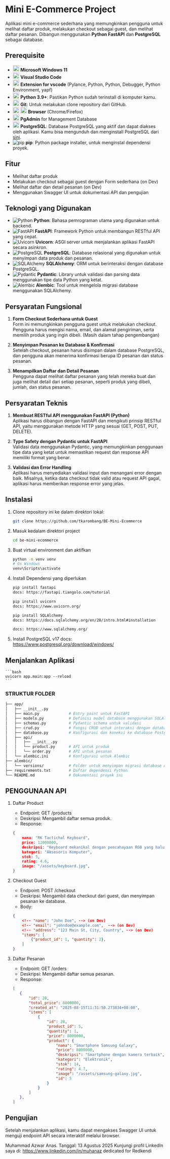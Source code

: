 # Mini E-Commerce Project

Aplikasi mini e-commerce sederhana yang memungkinkan pengguna untuk melihat daftar produk, melakukan checkout sebagai guest, dan melihat daftar pesanan. Dibangun menggunakan **Python FastAPI** dan **PostgreSQL** sebagai database.

## Prerequisite
   - <img src="https://cdn.jsdelivr.net/gh/devicons/devicon/icons/windows11/windows11-original.svg" width="20" height="20" /> **Microsoft Windows 11**
   - <img src="https://cdn.jsdelivr.net/gh/devicons/devicon/icons/visualstudio/visualstudio-plain.svg" width="20" height="20" /> **Visual Studio Code**
   - <img src="https://cdn.jsdelivr.net/gh/devicons/devicon/icons/vscode/vscode-original.svg" width="20" height="20" /> **Extension for vscode** (Pylance, Python, Python, Debugger, Python Environment, yapf)
   - <img src="https://cdn.jsdelivr.net/gh/devicons/devicon/icons/python/python-original.svg" width="20" height="20" /> **Python 3.9+**: Pastikan Python sudah terinstall di komputer kamu.
   - <img src="https://cdn.jsdelivr.net/gh/devicons/devicon/icons/git/git-original.svg" width="20" height="20" /> **Git**: Untuk melakukan clone repository dari GitHub.
   - <img src="https://cdn.jsdelivr.net/gh/devicons/devicon/icons/chrome/chrome-original.svg" width="20" height="20" /> <img src="https://cdn.jsdelivr.net/gh/devicons/devicon/icons/firefox/firefox-original.svg" width="20" height="20" /> **Browser** (Chrome/Firefox)
   - <img src="https://cdn.jsdelivr.net/gh/devicons/devicon/icons/postgresql/postgresql-original.svg" width="20" height="20" />  **PgAdmin** for Management Database
   - <img src="https://cdn.jsdelivr.net/gh/devicons/devicon/icons/postgresql/postgresql-original.svg" width="20" height="20" />  **PostgreSQL**: Database PostgreSQL yang aktif dan dapat diakses oleh aplikasi. Kamu bisa mengunduh dan menginstall PostgreSQL dari [sini](https://www.postgresql.org/download/).
   - ![pip](https://img.shields.io/badge/pip-21.0.1-61C9FF?style=flat-square&logo=pypi&logoColor=white) **pip**: Python package installer, untuk menginstal dependensi proyek.



## Fitur

- Melihat daftar produk
- Melakukan checkout sebagai guest dengan Form sederhana (on Dev)
- Melihat daftar dan detail pesanan (on Dev)
- Menggunakan Swagger UI untuk dokumentasi API dan pengujian

## Teknologi yang Digunakan

- ![Python](https://img.shields.io/badge/Python-3.9-blue) **Python**: Bahasa pemrograman utama yang digunakan untuk backend.
- ![FastAPI](https://img.shields.io/badge/FastAPI-0.75-blue) **FastAPI**: Framework Python untuk membangun RESTful API yang cepat.
- ![Uvicorn](https://img.shields.io/badge/Uvicorn-0.15-blue) **Uvicorn**: ASGI server untuk menjalankan aplikasi FastAPI secara asinkron.
- ![PostgreSQL](https://img.shields.io/badge/PostgreSQL-13-blue) **PostgreSQL**: Database relasional yang digunakan untuk menyimpan data produk dan pesanan.
- ![SQLAlchemy](https://img.shields.io/badge/SQLAlchemy-1.4-blue) **SQLAlchemy**: ORM untuk berinteraksi dengan database PostgreSQL.
- ![Pydantic](https://img.shields.io/badge/Pydantic-1.8-blue) **Pydantic**: Library untuk validasi dan parsing data menggunakan tipe data Python yang ketat.
- ![Alembic](https://img.shields.io/badge/Alembic-1.7-blue) **Alembic**: Tool untuk mengelola migrasi database menggunakan SQLAlchemy.

## Persyaratan Fungsional

1. **Form Checkout Sederhana untuk Guest**  
   Form ini memungkinkan pengguna guest untuk melakukan checkout. Pengguna harus mengisi nama, email, dan alamat pengiriman, serta memilih produk yang ingin dibeli. (Masih dalam tahap pengembangan)

2. **Menyimpan Pesanan ke Database & Konfirmasi**  
   Setelah checkout, pesanan harus disimpan dalam database PostgreSQL, dan pengguna akan menerima konfirmasi berupa ID pesanan dan status pesanan.

3. **Menampilkan Daftar dan Detail Pesanan**  
   Pengguna dapat melihat daftar pesanan yang telah mereka buat dan juga melihat detail dari setiap pesanan, seperti produk yang dibeli, jumlah, dan status pesanan.

## Persyaratan Teknis

1. **Membuat RESTful API menggunakan FastAPI (Python)**  
   Aplikasi harus dibangun dengan FastAPI dan mengikuti prinsip RESTful API, yaitu menggunakan metode HTTP yang sesuai (GET, POST, PUT, DELETE).

2. **Type Safety dengan Pydantic untuk FastAPI**  
   Validasi data menggunakan Pydantic, yang memungkinkan penggunaan tipe data yang ketat untuk memastikan request dan response API memiliki format yang benar.

3. **Validasi dan Error Handling**  
   Aplikasi harus menyediakan validasi input dan menangani error dengan baik. Misalnya, ketika data checkout tidak valid atau request API gagal, aplikasi harus memberikan response error yang jelas.



## Instalasi

1. Clone repository ini ke dalam direktori lokal:
   ```bash
   git clone https://github.com/tkarombang/BE-Mini-Ecommerce
   ```
2. Masuk kedalam direktori project
    ```bash
    cd be-mini-ecommerce
    ```
3. Buat virtual environment dan aktifkan
    ```bash
    python -m venv venv
    # Os Windows
    venv\Scripts\activate
    ```
4. Install Dependensi yang diperlukan
    ```bash
    pip install fastapi
    docs: https://fastapi.tiangolo.com/tutorial

    pip install uvicorn
    docs: https://www.uvicorn.org/

    pip install SQLAlchemy
    docs: https://docs.sqlalchemy.org/en/20/intro.html#installation

    docs: https://www.sqlalchemy.org/
    ```
5. Install PostgreSQL v17
docs: https://www.postgresql.org/download/windows/

## Menjalankan Aplikasi
    ```bash
    uvicorn app.main:app --reload
    ```
### STRUKTUR FOLDER
    
```bash
├── app/
│   ├── __init__.py
│   ├── main.py             # Entry point untuk FastAPI
│   ├── models.py           # Definisi model database menggunakan SQLAlchemy
│   ├── schemas.py          # Pydantic schema untuk validasi
│   ├── crud.py             # Fungsi CRUD untuk interaksi dengan database
│   ├── database.py         # Konfigurasi dan koneksi ke database PostgreSQL
│   ├── api/
│   │   ├── __init__.py
│   │   └── product.py      # API untuk produk
│   │   └── order.py        # API untuk pesanan
│   └── alembic.ini         # Konfigurasi untuk Alembic
├── alembic/
│   └── versions/           # Folder untuk menyimpan migrasi database Alembic
├── requirements.txt        # Daftar dependensi Python
└── README.md               # Dokumentasi proyek ini
```

## PENGGUNAAN API
1. Daftar Product
    - Endpoint: GET /products
    - Deskripsi: Mengambil daftar semua produk.
    - Response:
    ```json
    {
        nama: "RK Tactichal Keyboard",
        price: 12000000,
        deskripsi: "Keyboard mekanikal dengan pencahayaan RGB yang halus dan responsif.",
        kategori: "Aksesoris Komputer",
        stok: 5,
        rating: 4.6,
        image: "/assets/keyboard.jpg",
    }
    ```

2. Checkout Guest
    - Endpoint: POST /checkout
    - Deskripsi: Mengambil data checkout dari guest, dan menyimpan pesanan ke database.
    - Body:
    ```json
    {
        <!-- "name": "John Doe", --> (on Dev) 
        <!-- "email": "johndoe@example.com",  --> (on Dev) 
        <!-- "address": "123 Main St, City, Country", --> (on Dev) 
        "items": [
            {"product_id": 1, "quantity": 2},
        ]
    }
    ```
3. Daftar Pesanan
     - Endpoint: GET /orders
     - Deskripsi: Mengambil daftar semua pesanan.
     - Response:
     ```json
     [
        {
            "id": 28,
            "total_price": 8000000,
            "created_at": "2025-08-15T11:31:50.273834+08:00",
            "items": [
                {
                    "id": 28,
                    "product_id": 5,
                    "quantity": 1,
                    "price": 8000000,
                    "product": {
                        "nama": "Smartphone Samsung Galaxy",
                        "price": 8000000,
                        "deskripsi": "Smartphone dengan kamera terbaik",
                        "kategori": "Elektronik",
                        "stok": 14,
                        "rating": 4.7,
                        "image": "/assets/samsung-galaxy.jpg",
                        "id": 5
                    }
                }
            ]
        },
     ]
     ```

## Pengujian
Setelah menjalankan aplikasi, kamu dapat mengakses Swagger UI untuk menguji endpoint API secara interaktif melalui browser.



Muhammad Azwar Anas.
Tanggal: 13 Agustus 2025
Kunjungi profil LinkedIn saya di: https://www.linkedin.com/in/muhanaz dedicated for Redkendi
